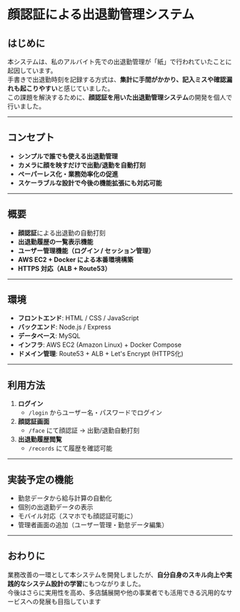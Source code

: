# 顔認証による出退勤管理システム

## はじめに

本システムは、私のアルバイト先での出退勤管理が「紙」で行われていたことに起因しています。  
手書きで出退勤時刻を記録する方式は、**集計に手間がかかり、記入ミスや確認漏れも起こりやすい**と感じていました。  
この課題を解決するために、**顔認証を用いた出退勤管理システム**の開発を個人で行いました。

---

## コンセプト

- **シンプルで誰でも使える出退勤管理**
- **カメラに顔を映すだけで出勤/退勤を自動打刻**
- **ペーパーレス化・業務効率化の促進**
- **スケーラブルな設計で今後の機能拡張にも対応可能**

---

## 概要

- **顔認証**による出退勤の自動打刻  
- **出退勤履歴の一覧表示機能**  
- **ユーザー管理機能（ログイン / セッション管理）**  
- **AWS EC2 + Docker による本番環境構築**  
- **HTTPS 対応（ALB + Route53）**

---

## 環境

- **フロントエンド**: HTML / CSS / JavaScript 
- **バックエンド**: Node.js / Express
- **データベース**: MySQL
- **インフラ**: AWS EC2 (Amazon Linux) + Docker Compose
- **ドメイン管理**: Route53 + ALB + Let's Encrypt (HTTPS化)

---

## 利用方法

1. **ログイン**
    - `/login` からユーザー名・パスワードでログイン
2. **顔認証画面**
    - `/face` にて顔認証 → 出勤/退勤自動打刻
3. **出退勤履歴閲覧**
    - `/records` にて履歴を確認可能

---

## 実装予定の機能

- 勤怠データから給与計算の自動化
- 個別の出退勤データの表示
- モバイル対応（スマホでも顔認証可能に）
- 管理者画面の追加（ユーザー管理・勤怠データ編集）

---

## おわりに

業務改善の一環として本システムを開発しましたが、**自分自身のスキル向上や実践的なシステム設計の学習**にもつながりました。  
今後はさらに実用性を高め、多店舗展開や他の事業者でも活用できる汎用的なサービスへの発展も目指しています   
